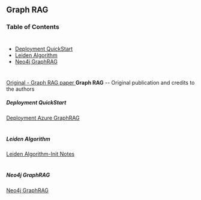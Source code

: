 
## Graph RAG 

### Table of Contents

#

- [Deployment QuickStart](#deployment-quickstart-1)
- [Leiden Algorithm](#leiden-algo-1)
- [Neo4j GraphRAG](#Neo4j-GraphRAG-1)

#


[Original - Graph RAG paper ](./topic/graph_rag/ms_graph_rag.md) 
**Graph RAG** -- Original publication and credits to the authors



##### Deployment QuickStart 
<p id="deployment-quickstart-1">

[Deployment Azure GraphRAG](./topic/graph_rag/deployment_quick_start.md) 
</p>

#

##### Leiden Algorithm 
<p id="leiden-algo-1">

[Leiden Algorithm-Init Notes](./topic/graph_rag/leiden_algo_.md) 

</p>

#

##### Neo4j GraphRAG
<p id="Neo4j-GraphRAG-1">

[Neo4j GraphRAG](./topic/graph_rag/neo4j_graph_rag.md)

</p>

#